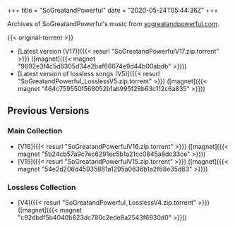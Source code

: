 +++
title = "SoGreatandPowerful"
date = "2020-05-24T05:44:36Z"
+++

Archives of SoGreatandPowerful's music from [sogreatandpowerful.com](https://sogreatandpowerful.com/).

{{< original-torrent >}}

* [Latest version (V17)]({{< resurl "SoGreatandPowerfulV17.zip.torrent" >}}) ([magnet]({{< magnet "9692e3f4c5d6305d34e2baf66674e9d44b00abdb" >}}))
* [Latest version of lossless songs (V5)]({{< resurl "SoGreatandPowerful_LosslessV5.zip.torrent" >}}) ([magnet]({{< magnet "464c759550f568052b1ab995f28b63c112c6a835" >}}))

## Previous Versions

### Main Collection

* [V16]({{< resurl "SoGreatandPowerfulV16.zip.torrent" >}}) ([magnet]({{< magnet "5b24cb57a9c7ec6291ec5b1a21cc0845a8dc33ce" >}}))
* [V15]({{< resurl "SoGreatandPowerfulV15.zip.torrent" >}}) ([magnet]({{< magnet "54e2d206d45935881a1295a0636b1a2f68e35d83" >}}))

### Lossless Collection

* [V4]({{< resurl "SoGreatandPowerful_LosslessV4.zip.torrent" >}}) ([magnet]({{< magnet "c92dbdf5b4040b823dc780c2ede8a2543f6930d0" >}}))